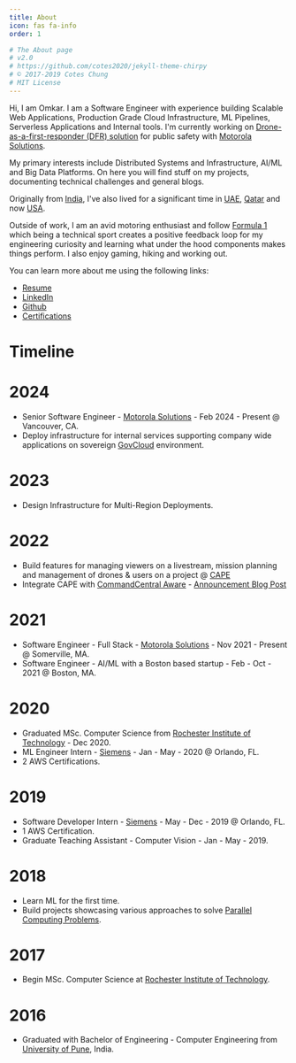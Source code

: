 ```yaml
---
title: About
icon: fas fa-info
order: 1

# The About page
# v2.0
# https://github.com/cotes2020/jekyll-theme-chirpy
# © 2017-2019 Cotes Chung
# MIT License
---
```


Hi, I am Omkar. I am a Software Engineer with experience building Scalable Web Applications, Production Grade Cloud Infrastructure, ML Pipelines, Serverless Applications and Internal tools. I'm currently working on [Drone-as-a-first-responder (DFR) solution](https://www.motorolasolutions.com/en_us/video-security-access-control/drones/cape-drone-software.html) for public safety with [Motorola Solutions](https://www.motorolasolutions.com/en_us.html).

My primary interests include Distributed Systems and Infrastructure, AI/ML and Big Data Platforms. On here you will find stuff on my projects, documenting technical challenges and general blogs.

Originally from [India](https://en.wikipedia.org/wiki/India), I've also lived for a significant time in [UAE](https://en.wikipedia.org/wiki/United_Arab_Emirates), [Qatar](https://en.wikipedia.org/wiki/Qatar) and now [USA](https://en.wikipedia.org/wiki/United_States).

Outside of work, I am an avid motoring enthusiast and follow [Formula 1](https://www.formula1.com/) which being a technical sport creates a positive feedback loop for my engineering curiosity and learning what under the hood components makes things perform. I also enjoy gaming, hiking and working out.

You can learn more about me using the following links:

- [Resume]({{site.url}}/tabs/resume)
- [LinkedIn](https://www.linkedin.com/in/omkarkakade)
- [Github](https://github.com/o-kakade)
- [Certifications](https://www.youracclaim.com/users/omkar.kakade/badges) 


# Timeline
# 2024
- Senior Software Engineer - [Motorola Solutions](https://www.motorolasolutions.com/en_us.html) - Feb 2024 - Present @ Vancouver, CA.
- Deploy infrastructure for internal services supporting company wide applications on sovereign [GovCloud](https://learn.microsoft.com/en-us/azure/azure-government/documentation-government-welcome) environment.

# 2023 
- Design Infrastructure for Multi-Region Deployments.

# 2022 
- Build features for managing viewers on a livestream, mission planning and management of drones & users on a project @ [CAPE](https://www.motorolasolutions.com/en_us/video-security-access-control/drones/cape-drone-software.html) 
- Integrate CAPE with [CommandCentral Aware](https://www.motorolasolutions.com/en_us/products/command-center-software/public-safety-software/real-time-intelligence-operations/commandcentral-aware.html) - [Announcement Blog Post](https://www.motorolasolutions.com/newsroom/press-releases/motorola-solutions-unveils-mobile-field-based-innovations-at-iac.html)

# 2021 
- Software Engineer - Full Stack - [Motorola Solutions](https://www.motorolasolutions.com/en_us.html) - Nov 2021 - Present @ Somerville, MA.
- Software Engineer - AI/ML with a Boston based startup - Feb - Oct - 2021 @ Boston, MA.

# 2020 
- Graduated MSc. Computer Science from [Rochester Institute of Technology](https://www.rit.edu) - Dec 2020.
- ML Engineer Intern - [Siemens](https://www.siemens.com/) - Jan - May - 2020 @ Orlando, FL.
- 2 AWS Certifications.

# 2019
- Software Developer Intern - [Siemens](https://www.siemens.com/) - May - Dec - 2019 @ Orlando, FL.
- 1 AWS Certification.
- Graduate Teaching Assistant - Computer Vision - Jan - May - 2019.

# 2018
- Learn ML for the first time.
- Build projects showcasing various approaches to solve [Parallel Computing Problems](https://github.com/o-kakade/parallel-computing).

# 2017 
- Begin MSc. Computer Science at [Rochester Institute of Technology](https://www.rit.edu).

# 2016
- Graduated with Bachelor of Engineering - Computer Engineering from [University of Pune](https://en.wikipedia.org/wiki/Savitribai_Phule_Pune_University), India.

<!-- > **Note**: Add Markdown syntax content to file `_tabs/about.md` and it will show up on this page. -->

